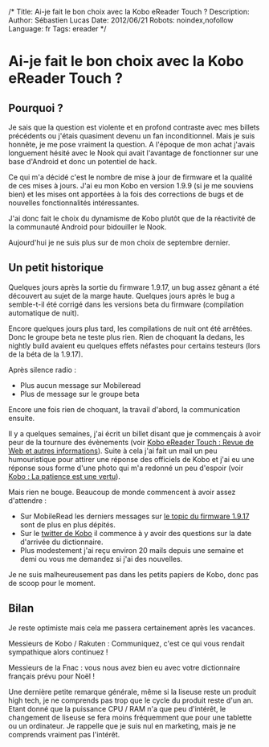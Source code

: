 /*
Title: Ai-je fait le bon choix avec la Kobo eReader Touch ?
Description: 
Author: Sébastien Lucas
Date: 2012/06/21
Robots: noindex,nofollow
Language: fr
Tags: ereader
*/
# Ai-je fait le bon choix avec la Kobo eReader Touch ?

## Pourquoi ?
Je sais que la question est violente et en profond contraste avec mes billets précédents ou j'étais quasiment devenu un fan inconditionnel. Mais je suis honnête, je me pose vraiment la question. A l'époque de mon achat j'avais longuement hésité avec le Nook qui avait l'avantage de fonctionner sur une base d'Android et donc un potentiel de hack.

Ce qui m'a décidé c'est le nombre de mise à jour de firmware et la qualité de ces mises à jours. J'ai eu mon Kobo en version 1.9.9 (si je me souviens bien) et les mises ont apportées à la fois des corrections de bugs et de nouvelles fonctionnalités intéressantes.

J'ai donc fait le choix du dynamisme de Kobo plutôt que de la réactivité de la communauté Android pour bidouiller le Nook.

Aujourd'hui je ne suis plus sur de mon choix de septembre dernier.

## Un petit historique

Quelques jours après la sortie du firmware 1.9.17, un bug assez gênant a été découvert au sujet de la marge haute. Quelques jours après le bug a semble-t-il été corrigé dans les versions beta du firmware (compilation automatique de nuit).

Encore quelques jours plus tard, les compilations de nuit ont été arrêtées. Donc le groupe beta ne teste plus rien. Rien de choquant la dedans, les nightly build avaient eu quelques effets néfastes pour certains testeurs (lors de la béta de la 1.9.17).

Après silence radio :
* Plus aucun message sur Mobileread
* Plus de message sur le groupe beta

Encore une fois rien de choquant, la travail d'abord, la communication ensuite.

Il y a quelques semaines, j'ai écrit un billet disant que je commençais à avoir peur de la tournure des évènements (voir [Kobo eReader Touch : Revue de Web et autres informations](/blog/kobo-ereader-touch-15)). Suite à cela j'ai fait un mail un peu humouristique pour attirer une réponse des officiels de Kobo et j'ai eu une réponse sous forme d'une photo qui m'a redonné un peu d'espoir (voir [Kobo : La patience est une vertu](/blog/kobo-ereader-touch-16)).

Mais rien ne bouge. Beaucoup de monde commencent à avoir assez d'attendre :
* Sur MobileRead les derniers messages sur [le topic du firmware 1.9.17](http://www.mobileread.com/forums/showthread.php?t=172355) sont de plus en plus dépités.
* Sur le [twitter de Kobo](http://twitter.com/#!/Kobo_FR) il commence à y avoir des questions sur la date d'arrivée du dictionnaire.
* Plus modestement j'ai reçu environ 20 mails depuis une semaine et demi ou vous me demandez si j'ai des nouvelles.

Je ne suis malheureusement pas dans les petits papiers de Kobo, donc pas de scoop pour le moment.

## Bilan

Je reste optimiste mais cela me passera certainement après les vacances.

Messieurs de Kobo / Rakuten : Communiquez, c'est ce qui vous rendait sympathique alors continuez !

Messieurs de la Fnac : vous nous avez bien eu avec votre dictionnaire français prévu pour Noël !

Une dernière petite remarque générale, même si la liseuse reste un produit high tech, je ne comprends pas trop que le cycle du produit reste d'un an. Etant donné que la puissance CPU / RAM n'a que peu d'intérêt, le changement de liseuse se fera moins fréquemment que pour une tablette ou un ordinateur. Je rappelle que je suis nul en marketing, mais je ne comprends vraiment pas l'intérêt.
